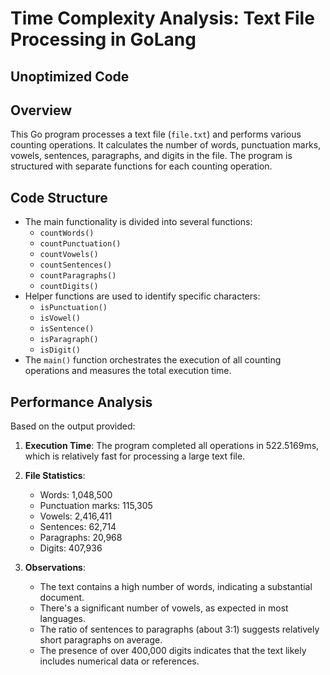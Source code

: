 # Time Complexity Analysis: Text File Processing in GoLang

## Unoptimized Code

## Overview
This Go program processes a text file (`file.txt`) and performs various counting operations. It calculates the number of words, punctuation marks, vowels, sentences, paragraphs, and digits in the file. The program is structured with separate functions for each counting operation.

## Code Structure
- The main functionality is divided into several functions:
  - `countWords()`
  - `countPunctuation()`
  - `countVowels()`
  - `countSentences()`
  - `countParagraphs()`
  - `countDigits()`
- Helper functions are used to identify specific characters:
  - `isPunctuation()`
  - `isVowel()`
  - `isSentence()`
  - `isParagraph()`
  - `isDigit()`
- The `main()` function orchestrates the execution of all counting operations and measures the total execution time.

## Performance Analysis
Based on the output provided:

1. **Execution Time**: The program completed all operations in 522.5169ms, which is relatively fast for processing a large text file.

2. **File Statistics**:
   - Words: 1,048,500
   - Punctuation marks: 115,305
   - Vowels: 2,416,411
   - Sentences: 62,714
   - Paragraphs: 20,968
   - Digits: 407,936

3. **Observations**:
   - The text contains a high number of words, indicating a substantial document.
   - There's a significant number of vowels, as expected in most languages.
   - The ratio of sentences to paragraphs (about 3:1) suggests relatively short paragraphs on average.
   - The presence of over 400,000 digits indicates that the text likely includes numerical data or references.

